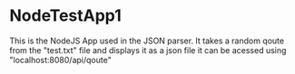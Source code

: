 ﻿# NodeTestApp1
 This is the NodeJS App used in the JSON parser. 
 It takes a random qoute from the "test.txt" file and displays it as a json file
 it can be acessed using "localhost:8080/api/qoute" 


